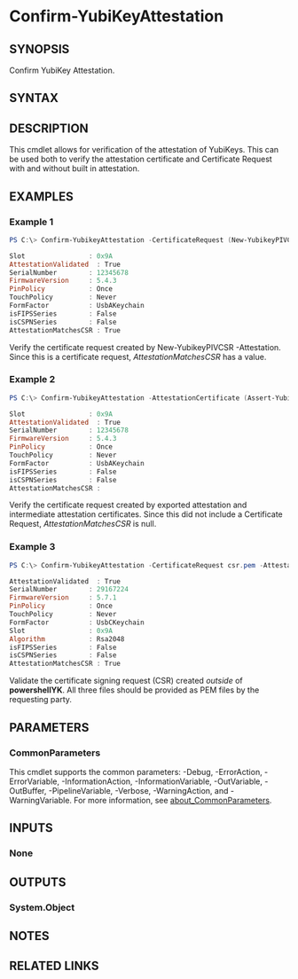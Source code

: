 ﻿---
external help file: powershellYK.dll-help.xml
Module Name: powershellYK
online version:
schema: 2.0.0
---

# Confirm-YubiKeyAttestation

## SYNOPSIS
Confirm YubiKey Attestation.

## SYNTAX

## DESCRIPTION
This cmdlet allows for verification of the attestation of YubiKeys. This can be used both to verify the attestation certificate and Certificate Request with and without built in attestation.

## EXAMPLES

### Example 1
```powershell
PS C:\> Confirm-YubikeyAttestation -CertificateRequest (New-YubikeyPIVCSR -Slot 0x9a -Attestation -PEMEncoded)

Slot                : 0x9A
AttestationValidated  : True
SerialNumber        : 12345678
FirmwareVersion     : 5.4.3
PinPolicy           : Once
TouchPolicy         : Never
FormFactor          : UsbAKeychain
isFIPSSeries        : False
isCSPNSeries        : False
AttestationMatchesCSR : True
```

Verify the certificate request created by New-YubikeyPIVCSR -Attestation.
Since this is a certificate request, *AttestationMatchesCSR* has a value.

### Example 2
```powershell
PS C:\> Confirm-YubikeyAttestation -AttestationCertificate (Assert-YubikeyPIV -Slot 0x9a) -IntermediateCertificate (Export-YubikeyPIVCertificate -AttestationIntermediateCertificate)

Slot                : 0x9A
AttestationValidated  : True
SerialNumber        : 12345678
FirmwareVersion     : 5.4.3
PinPolicy           : Once
TouchPolicy         : Never
FormFactor          : UsbAKeychain
isFIPSSeries        : False
isCSPNSeries        : False
AttestationMatchesCSR :
```

Verify the certificate request created by exported attestation and intermediate attestation certificates.
Since this did not include a Certificate Request, *AttestationMatchesCSR* is null.

### Example 3
```powershell
PS C:\> Confirm-YubikeyAttestation -CertificateRequest csr.pem -AttestationCertificate attestation.pem -IntermediateCertificate intermediate.pem

AttestationValidated  : True
SerialNumber        : 29167224
FirmwareVersion     : 5.7.1
PinPolicy           : Once
TouchPolicy         : Never
FormFactor          : UsbCKeychain
Slot                : 0x9A
Algorithm           : Rsa2048
isFIPSSeries        : False
isCSPNSeries        : False
AttestationMatchesCSR : True
```

Validate the certificate signing request (CSR) created _outside_ of **powershellYK**.
All three files should be provided as PEM files by the requesting party.

## PARAMETERS

### CommonParameters
This cmdlet supports the common parameters: -Debug, -ErrorAction, -ErrorVariable, -InformationAction, -InformationVariable, -OutVariable, -OutBuffer, -PipelineVariable, -Verbose, -WarningAction, and -WarningVariable. For more information, see [about_CommonParameters](http://go.microsoft.com/fwlink/?LinkID=113216).

## INPUTS

### None

## OUTPUTS

### System.Object
## NOTES

## RELATED LINKS
